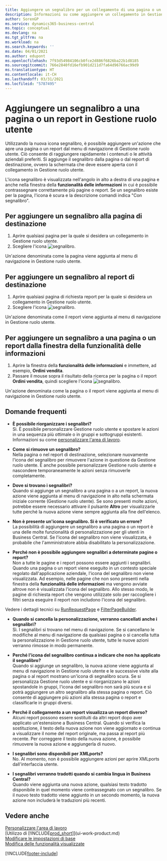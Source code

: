 ```yaml
---
title: Aggiungere un segnalibro per un collegamento di una pagina o un report in Gestione ruolo utente | Microsoft Docs
description: Informazioni su come aggiungere un collegamento in Gestione ruolo utente.
author: SorenGP
ms.service: dynamics365-business-central
ms.topic: conceptual
ms.devlang: na
ms.tgt_pltfrm: na
ms.workload: na
ms.search.keywords: ''
ms.date: 04/01/2021
ms.author: edupont
ms.openlocfilehash: 7f93d54984106cb0fce2d886f6826ba22b1d8185
ms.sourcegitcommit: 766e2840fd16efb901d211d7fa64d96766ac99d9
ms.translationtype: HT
ms.contentlocale: it-CH
ms.lasthandoff: 03/31/2021
ms.locfileid: "5787495"
---
```

# <a name="bookmark-a-page-or-report-on-your-role-center"></a>Aggiungere un segnalibro a una pagina o un report in Gestione ruolo utente
Utilizzando la nuova icona segnalibro, è possibile aggiungere un'azione che apre una pagina o un report dal menu di navigazione di Gestione ruolo utente. Ciò consente di raggiungere rapidamente i contenuti o le attività aziendali preferiti. Si aggiunge il segnalibro dalla pagina o dal report di destinazione, ovvero la schermata che deve essere aperta con il collegamento in Gestione ruolo utente.

L'icona segnalibro è visualizzata nell'angolo in alto a destra di una pagina e anche nella finestra della **funzionalità delle informazioni** in cui è possibile contrassegnare correttamente più pagine o report. Se un segnalibro esiste per la pagina, l'icona è scura e la descrizione comandi indica "Con segnalibro".

## <a name="to-bookmark-the-target-page"></a>Per aggiungere un segnalibro alla pagina di destinazione
1. Aprire qualsiasi pagina per la quale si desidera un collegamento in Gestione ruolo utente.
2. Scegliere l'icona ![segnalibro](media/ui_bookmark_icon.png "Segnalibro").

Un'azione denominata come la pagina viene aggiunta al menu di navigazione in Gestione ruolo utente.

## <a name="to-bookmark-the-target-report"></a>Per aggiungere un segnalibro al report di destinazione
1. Aprire qualsiasi pagina di richiesta report per la quale si desidera un collegamento in Gestione ruolo utente.
2. Scegliere l'icona ![segnalibro](media/ui_bookmark_icon.png "Segnalibro").

Un'azione denominata come il report viene aggiunta al menu di navigazione in Gestione ruolo utente.

## <a name="to-bookmark-a-page-or-report-from-the-tell-me-window"></a>Per aggiungere un segnalibro a una pagina o un report dalla finestra della funzionalità delle informazioni
1. Aprire la finestra della **funzionalità delle informazioni** e immettere, ad esempio, **Ordini vendita**.
2. Passare il mouse sopra il risultato della ricerca per la pagina o il report **Ordini vendita**, quindi scegliere l'icona ![segnalibro](media/ui_bookmark_icon.png "Segnalibro").

Un'azione denominata come la pagina o il report viene aggiunta al menu di navigazione in Gestione ruolo utente.


## <a name="frequently-asked-questions"></a>Domande frequenti  

- **È possibile riorganizzare i segnalibri?**  
Sì. È possibile personalizzare Gestione ruolo utente e spostare le azioni in una sequenza più ottimale o in gruppi e sottogruppi esistenti.  
Informazioni su come [personalizzare l'area di lavoro](ui-personalization-user.md).

- **Come si rimuove un segnalibro?**  
Nella pagina o nel report di destinazione, selezionare nuovamente l'icona del segnalibro per rimuovere l'azione in questione da Gestione ruolo utente. È anche possibile personalizzare Gestione ruolo utente e nascondere temporaneamente le azioni senza rimuoverle completamente.

- **Dove si trovano i segnalibri?**  
Quando si aggiunge un segnalibro a una pagina o a un report, la nuova azione viene aggiunta al menu di navigazione in alto nella schermata iniziale corrente (Gestione ruolo utente). Se sono presenti molte azioni, potrebbe essere necessario attivare il pulsante **Altro** per visualizzarle tutte perché la nuova azione viene sempre aggiunta alla fine dell'elenco.
<!-- Should we add a screenshot here? -->

- **Non è presente un'icona segnalibro. Si è verificato un errore?**  
La possibilità di aggiungere un segnalibro a una pagina o un report è una delle molte funzionalità di personalizzazione per gli utenti in Business Central. Se l'icona del segnalibro non viene visualizzata, è probabile che l'amministratore abbia disabilitato la personalizzazione.

- **Perché non è possibile aggiungere segnalibri a determinate pagine o report?**  
Non a tutte le pagine e i report possono essere aggiunti i segnalibri. Quando una pagina o un report viene eseguito in un contesto speciale regolato dall'applicazione aziendale, l'icona del segnalibro non viene visualizzata. Ad esempio, nelle pagine che non sono presenti nella finestra della **funzionalità delle informazioni** ma vengono avviate altrove non è visualizzata l'icona del segnalibro. Allo stesso modo, le pagine di richiesta report che vengono utilizzate solo per raccogliere i filtri senza eseguire il report non includono l'icona del segnalibro.

Vedere i dettagli tecnici su [RunRequestPage](/dynamics365/business-central/dev-itpro/developer/methods-auto/report/reportinstance-runrequestpage-method) e [FilterPageBuilder](/dynamics365/business-central/dev-itpro/developer/methods-auto/filterpagebuilder/filterpagebuilder-data-type).

- **Quando si cancella la personalizzazione, verranno cancellati anche i segnalibri?**  
Sì. I segnalibri si trovano nel menu di navigazione. Se si cancellano le modifiche al menu di navigazione da qualsiasi pagina o si cancella tutta la personalizzazione in Gestione ruolo utente, tutte le nuove azioni verranno rimosse in modo permanente.

- **Perché l'icona del segnalibro continua a indicare che non ha applicato il segnalibro?**  
Quando si aggiunge un segnalibro, la nuova azione viene aggiunta al menu di navigazione in Gestione ruolo utente e le successive visite alla pagina o al report mostrano un'icona di segnalibro scura. Se si personalizza Gestione ruolo utente e si riorganizzano le azioni spostandole in gruppi, l'icona del segnalibro non sarà più scura e si potrà aggiungere un altro segnalibro alla stessa pagina o report. Ciò consente di aggiungere più azioni alla stessa pagina o report e classificarle in gruppi diversi.

- **Perché il collegamento a un report visualizza un report diverso?**  
Alcuni report possono essere sostituiti da altri report dopo aver applicato un'estensione a Business Central. Quando si verifica la sostituzione, il testo della nuova azione non viene aggiornato e continua a visualizzare il nome del report originale, ma passa al report più recente. Per correggere il testo della nuova azione, è possibile rimuovere la nuova azione e aggiungerla di nuovo.
<!-- For more information on report substitution, see this link UNAVAILABLE AT THIS TIME -->

- **I segnalibri sono disponibili per XMLports?**  
No. Al momento, non è possibile aggiungere azioni per aprire XMLports dall'interfaccia utente.

- **I segnalibri verranno tradotti quando si cambia lingua in Business Central?**  
Quando viene aggiunta una nuova azione, qualsiasi testo tradotto disponibile in quel momento viene contrassegnato con un segnalibro. Se il nuovo testo tradotto viene aggiunto in un secondo momento, la nuova azione non includerà le traduzioni più recenti.


## <a name="see-also"></a>Vedere anche
[Personalizzare l'area di lavoro](ui-personalization-user.md)  
[Utilizzo di [!INCLUDE[prod_short](includes/prod_short.md)]](ui-work-product.md)  
[Modificare le impostazioni di base](ui-change-basic-settings.md)  
[Modifica delle funzionalità visualizzate](ui-experiences.md)  


[!INCLUDE[footer-include](includes/footer-banner.md)]